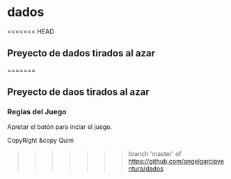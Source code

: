 # dados

<<<<<<< HEAD
## Preyecto de dados tirados al azar
=======
## Preyecto de daos tirados al azar

### Reglas del Juego
  Apretar el botón para inciar el juego.

CopyRight &copy Quim
>>>>>>> branch 'master' of https://github.com/angelgarciaventura/dados
